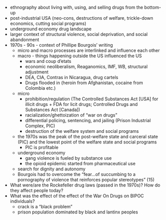 - ethnography about living with, using, and selling drugs from the bottom-up
- post-industrial USA (neo-cons, destructions of welfare, trickle-down economics, cutting social programs)
- underground economy drug landscape
- larger context of structural violence, social deprivation, and social abandonment
- 1970s - 90s - context of Phillipe Bourgois’ writing
	- micro and macro processes are interlinked and influence each other
	- macro - things happening outside the US influenced the US
		- wars and coup d’etats 
		- economic neoliberalism, Reaganomics, IMF, WB, structural adjustment
		- DEA, CIA, Contras in Nicaragua, drug cartels
		- Drugs flooded in (heroin from Afghanistan, cocaine from Colombia etc.)
	- micro
		- prohibition/regulation (The Controlled Substances Act [USA] for illicit drugs + FDA for licit drugs; Controlled Drugs and Substances Act [Canada])
		- racialization/ghettoization of “war on drugs”
		- differential policing, sentencing, and jailing (Prison Industrial Complex, PIC)
		- destruction of the welfare system and social programs
	- the 1970s was the peak of the post-welfare state and carceral state (PIC) and the lowest point of the welfare state and social programs
		- PIC is profitable
	- underground economy
		- gang violence is fueled by substance use
		- the opioid epidemic started from pharmaceutical use
	- search for dignity and autonomy
	- Bourgois had to overcome the “fear…of succumbing to a pornography of violence that reinforces popular stereotypes” (15)
- What were/are the Rockefeller drug laws (passed in the 1970s)? How do they affect people today?
- What was the effect of the effect of the War On Drugs on BIPOC individuals?
	- crack is a “black problem”
	- prison population dominated by black and lantinx peoples
